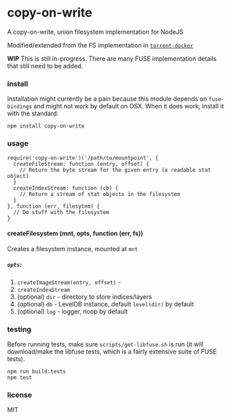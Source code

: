 # copy-on-write
A copy-on-write, union filesystem implementation for NodeJS

Modified/extended from the FS implementation in [`torrent-docker`](https://github.com/mafintosh/torrent-docker)

**WIP** This is still in-progress. There are many FUSE implementation details that still need to
be added.

### install
Installation might currently be a pain because this module depends on `fuse-bindings` and might not
work by default on OSX. When it does work, install it with the standard:
```
npm install copy-on-write
```

### usage
```
require('copy-on-write')('/path/to/mountpoint', {
  createFileStream: function (entry, offset) {
    // Return the byte stream for the given entry (a readable stat object)
  }
  createIndexStream: function (cb) {
    // Return a stream of stat objects in the filesystem
  }
}, function (err, filesytem) {
  // Do stuff with the filesystem
}
```
#### createFilesystem (mnt, opts, function (err, fs))
Creates a filesystem instance, mounted at `mnt`
##### `opts`:
  1. `createImageStream(entry, offset)` - 
  2. `createIndexStream`
  3. (optional) `dir` - directory to store indices/layers
  3. (optional) `db` - LevelDB instance, default `level(dir)` by default
  4. (optional) `log` - logger, noop by default

### testing
Before running tests, make sure `scripts/get-libfuse.sh` is run (it will download/make the
libfuse tests, which is a fairly extensive suite of FUSE tests).
```
npm run build:tests
npm test
```

### license
MIT

